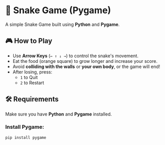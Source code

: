 # 🐍 Snake Game (Pygame)

A simple Snake Game built using **Python** and **Pygame**.

## 🎮 How to Play
- Use **Arrow Keys** (`← ↑ ↓ →`) to control the snake's movement.
- Eat the food (orange square) to grow longer and increase your score.
- Avoid **colliding with the walls** or **your own body**, or the game will end!
- After losing, press:
  - `1` to Quit
  - `2` to Restart

## 🛠 Requirements
Make sure you have **Python** and **Pygame** installed.

### Install Pygame:
```bash
pip install pygame
